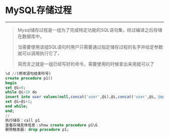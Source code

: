 MySQL存储过程
===

---

> Mysql储存过程是一组为了完成特定功能的SQL语句集，经过编译之后存储在数据库中，
>
> 当需要使用该组SQL语句时用户只需要通过指定储存过程的名字并给定参数就可以调用执行它了，
>
> 简而言之就是一组已经写好的命令，需要使用的时候拿出来用就可以了


```sql
\d //(修改语句结束符号)
create procedure p1()
begin
set @i=0;
while @i<10 do
insert into user values(null,concat('user',@i),@i,concat('user',@i,'@qq.com'),1,99);
set @i=@i+1;
end while;
end;
//
执行储存：call p1
查看存储具体信息：show create procedure p1\G
删除触发器: drop procedure p1;
```

